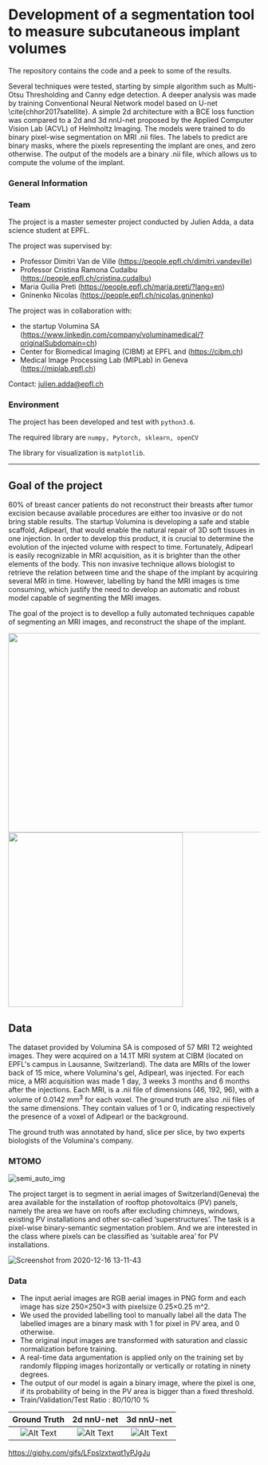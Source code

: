 # Development of a segmentation tool to measure subcutaneous implant volumes

The repository contains the code and a peek to some of the results. 

Several techniques were tested, starting by simple algorithm such as Multi-Otsu Thresholding and Canny edge detection. A deeper analysis was made by training Conventional Neural Network model based on U-net \cite{chhor2017satellite}. A simple 2d architecture with a BCE loss function  was compared to a 2d and 3d nnU-net proposed by the Applied Computer Vision Lab (ACVL) of Helmholtz Imaging. The models were trained to do binary pixel-wise segmentation on MRI .nii files. The labels to predict are binary masks, where the pixels representing the implant are ones, and zero otherwise. The output of the models are a binary .nii file, which allows us to compute the volume of the implant. 

### General Information

### Team
The project is a master semester project conducted by Julien Adda, a data science student at EPFL. 

The project was supervised by:
- Professor Dimitri Van de Ville (https://people.epfl.ch/dimitri.vandeville)
- Professor Cristina Ramona Cudalbu (https://people.epfl.ch/cristina.cudalbu)
- Maria Guilia Preti (https://people.epfl.ch/maria.preti/?lang=en)
- Gninenko Nicolas (https://people.epfl.ch/nicolas.gninenko)

The project was in collaboration with:
- the startup Volumina SA (https://www.linkedin.com/company/voluminamedical/?originalSubdomain=ch)
- Center for Biomedical Imaging (CIBM) at EPFL and (https://cibm.ch)
-  Medical Image Processing Lab (MIPLab) in Geneva (https://miplab.epfl.ch)

Contact: julien.adda@epfl.ch

### Environment
The project has been developed and test with `python3.6`.

The required library are `numpy, Pytorch, sklearn, openCV`

The library for visualization is `matplotlib`.

* * *
## Goal of the project

60% of breast cancer patients do not reconstruct their breasts after tumor excision because available procedures are either too invasive or do not bring stable results. The startup Volumina is developing a safe and stable scaffold, Adipearl, that would enable the natural repair of 3D soft tissues in one injection. In order to develop this product, it is crucial to determine the evolution of the injected volume with respect to time. Fortunately, Adipearl is easily recognizable in MRI acquisition, as it is brighter than the other elements of the body. This non invasive technique allows biologist to retrieve the relation between time and the shape of the implant by acquiring several MRI in time. However, labelling by hand the MRI images is time consuming, which justify the need to develop an automatic and robust model capable of segmenting the MRI images. 

The goal of the project is to devellop a fully automated techniques capable of segmenting an MRI images, and reconstruct the shape of the implant. 

<img width="600" height="400" src="https://user-images.githubusercontent.com/73229139/172062769-683f06c4-37db-40e6-9eca-404f4544d7f7.png"> <img src="https://media.giphy.com/media/LFpslzxtwqt1yPJgJu/giphy-downsized.gif" width="350" height="350"/>

## Data 

The dataset provided by Volumina SA is composed of 57 MRI T2 weighted images. They were acquired on a 14.1T MRI system at CIBM (located on EPFL's campus in Lausanne, Switzerland). The data are MRIs of the lower back of 15 mice, where Volumina's gel, Adipearl, was injected. For each mice, a MRI acquisition was made 1 day, 3 weeks 3 months and 6 months after the injections. Each MRI, is a .nii file of dimensions (46, 192, 96), with a volume of 0.0142 $mm^3$ for each voxel. The ground truth are also .nii files of the same dimensions. They contain  values of 1 or 0, indicating respectively the presence of a voxel of Adipearl or the background.  

The ground truth was annotated by hand, slice per slice, by two experts biologists of the Volumina's company.

### MTOMO

![semi_auto_img](https://user-images.githubusercontent.com/73229139/172062095-7b08c504-1cf5-44c0-9655-bcecbbb8a967.png)

The project target is to segment in aerial images of Switzerland(Geneva) the area available for the installation of rooftop photovoltaics (PV) panels, namely the area we have on roofs after excluding chimneys, windows, existing PV installations and other so-called ‘superstructures’. The task is a pixel-wise binary-semantic segmentation problem. And we are interested in the class where pixels can be classified as ‘suitable area’ for PV installations.

![Screenshot from 2020-12-16 13-11-43](https://user-images.githubusercontent.com/32882147/102347151-47643980-3fa0-11eb-83c7-354c90462914.png)

### Data
- The input aerial images are RGB aerial images in PNG form and  each  image  has  size 250×250×3 with pixelsize 0.25×0.25 m^2. 
- We used the provided labelling tool to manually label all the data The labelled images are a binary mask with 1 for pixel in PV area, and 0 otherwise.
- The original input images are transformed with saturation and classic normalization before training. 
- A real-time data argumentation is applied only on the training set by randomly flipping images horizontally or vertically or rotating in ninety degrees.
- The  output  of  our  model  is again a binary image, where the pixel is one, if its probability of being in the PV area is bigger than a fixed threshold.
- Train/Validation/Test Ratio : 80/10/10 \%


Ground Truth             |  2d nnU-net |  3d nnU-net
:-------------------------:|:-------------------------:|:-------------------------:
![Alt Text](https://media.giphy.com/media/LFpslzxtwqt1yPJgJu/giphy-downsized.gif)  |  ![Alt Text](https://media.giphy.com/media/LFpslzxtwqt1yPJgJu/giphy-downsized.gif) |  ![Alt Text](https://media.giphy.com/media/LFpslzxtwqt1yPJgJu/giphy-downsized.gif)




https://giphy.com/gifs/LFpslzxtwqt1yPJgJu 
